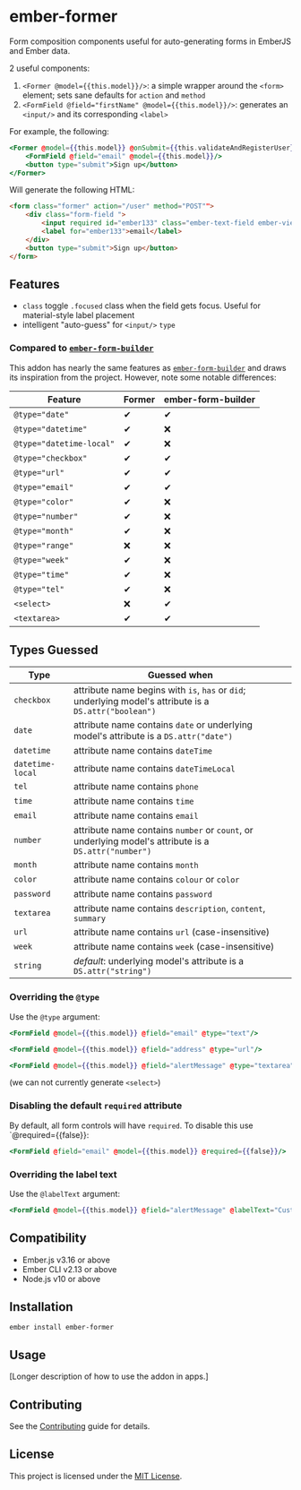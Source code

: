 ember-former
==============================================================================

Form composition components useful for auto-generating forms in EmberJS and Ember data.

2 useful components:

1. `<Former @model={{this.model}}/>`: a simple wrapper around the `<form>` element; sets sane defaults for `action` and `method`
2. `<FormField @field="firstName" @model={{this.model}}/>`: generates an `<input/>` and its corresponding `<label>`

For example, the following:

```hbs
<Former @model={{this.model}} @onSubmit={{this.validateAndRegisterUser}}>
	<FormField @field="email" @model={{this.model}}/>
	<button type="submit">Sign up</button>
</Former>
```

Will generate the following HTML:

```html
<form class="former" action="/user" method="POST"">
	<div class="form-field ">
		<input required id="ember133" class="ember-text-field ember-view form-control" type="email">
		<label for="ember133">email</label>
	</div>
	<button type="submit">Sign up</button>
</form>
```

## Features
* `class` toggle `.focused` class when the field gets focus.  Useful for material-style label placement
* intelligent "auto-guess" for `<input/>` `type`

### Compared to [`ember-form-builder`](https://github.com/nibynic/ember-form-builder)

This addon has nearly the same features as [`ember-form-builder`](https://github.com/nibynic/ember-form-builder) and draws its inspiration from the project.  However, note some notable differences:

| Feature                | Former | ember-form-builder |
|------------------------|--------|--------------------|
| `@type="date"`           | ✔      |  ✔                 |
| `@type="datetime"`       | ✔      |  ❌                 |
| `@type="datetime-local"` | ✔      |  ❌                 |
| `@type="checkbox"`       | ✔      |  ✔                 |
| `@type="url"`            | ✔      |  ✔                 |
| `@type="email"`          | ✔      |  ✔                 |
| `@type="color"`          | ✔      |  ❌                 |
| `@type="number"`         | ✔      |  ❌                 |
| `@type="month"`          | ✔      |  ❌                 |
| `@type="range"`          | ❌      |  ❌                |
| `@type="week"`           | ✔      |  ❌                |
| `@type="time"`           | ✔      |  ❌                |
| `@type="tel"`            | ✔      |  ❌                |
| `<select>`               | ❌      |  ✔                |
| `<textarea>`             | ✔      |  ✔                |

## Types Guessed

Type | Guessed when |
--- | --- |
`checkbox` | attribute name begins with `is`, `has` or `did`; underlying model's attribute is a `DS.attr("boolean")`
`date` | attribute name contains `date` or underlying model's attribute is a `DS.attr("date")`
`datetime` | attribute name contains `dateTime`
`datetime-local` | attribute name contains `dateTimeLocal`
`tel` | attribute name contains `phone`
`time` | attribute name contains `time`
`email` | attribute name contains `email`
`number` | attribute name contains `number` or `count`, or underlying model's attribute is a `DS.attr("number")`
`month` | attribute name contains `month`
`color` | attribute name contains `colour` or `color` 
`password` | attribute name contains `password`
`textarea` | attribute name contains `description`, `content`, `summary`
`url` | attribute name contains `url` (case-insensitive)
`week`| attribute name contains `week` (case-insensitive)
`string` | _default_: underlying model's attribute is a `DS.attr("string")`

### Overriding the `@type`

Use the `@type` argument:


```hbs
<FormField @model={{this.model}} @field="email" @type="text"/>
```

```hbs
<FormField @model={{this.model}} @field="address" @type="url"/>
```

```hbs
<FormField @model={{this.model}} @field="alertMessage" @type="textarea"/>
```
(we can not currently generate `<select>`)

### Disabling the default `required` attribute
By default, all form controls will have `required`.  To disable this use `@required={{false}}:

```hbs
<FormField @field="email" @model={{this.model}} @required={{false}}/>
```

### Overriding the label text
Use the `@labelText` argument:

```hbs
<FormField @model={{this.model}} @field="alertMessage" @labelText="Custom label text"/>
```

Compatibility
------------------------------------------------------------------------------

* Ember.js v3.16 or above
* Ember CLI v2.13 or above
* Node.js v10 or above


Installation
------------------------------------------------------------------------------

```
ember install ember-former
```


Usage
------------------------------------------------------------------------------

[Longer description of how to use the addon in apps.]


Contributing
------------------------------------------------------------------------------

See the [Contributing](CONTRIBUTING.md) guide for details.


License
------------------------------------------------------------------------------

This project is licensed under the [MIT License](LICENSE.md).
